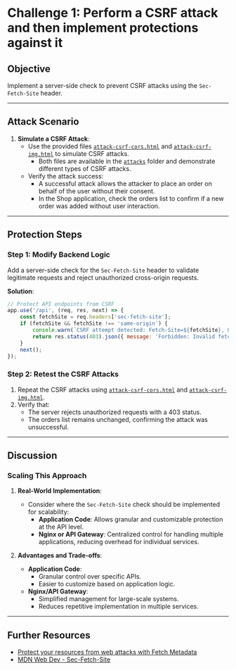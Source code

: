 # Challenge 1: Perform a CSRF attack and then implement protections against it

## Objective
Implement a server-side check to prevent CSRF attacks using the `Sec-Fetch-Site` header.

---

## Attack Scenario

1. **Simulate a CSRF Attack**:
   - Use the provided files [`attack-csrf-cors.html`](./attacks/attack-csrf-cors.html) and [`attack-csrf-img.html`](./attacks/attack-csrf-img.html) to simulate CSRF attacks.
     - Both files are available in the [`attacks`](./attacks/)  folder and demonstrate different types of CSRF attacks.
   - Verify the attack success:
     - A successful attack allows the attacker to place an order on behalf of the user without their consent.
     - In the Shop application, check the orders list to confirm if a new order was added without user interaction.

---

## Protection Steps

### Step 1: Modify Backend Logic

Add a server-side check for the `Sec-Fetch-Site` header to validate legitimate requests and reject unauthorized cross-origin requests.

**Solution**:
```javascript
// Protect API endpoints from CSRF
app.use('/api', (req, res, next) => {
    const fetchSite = req.headers['sec-fetch-site'];
    if (fetchSite && fetchSite !== 'same-origin') {
        console.warn(`CSRF attempt detected: Fetch-Site=${fetchSite}, Origin=${req.headers.origin || 'Unknown'}, IP=${req.ip}`);
        return res.status(403).json({ message: 'Forbidden: Invalid fetch origin!' });
    }
    next();
});
```

### Step 2: Retest the CSRF Attacks

1. Repeat the CSRF attacks using [`attack-csrf-cors.html`](./attacks/attack-csrf-cors.html) and [`attack-csrf-img.html`](./attacks/attack-csrf-img.html).
2. Verify that:
   - The server rejects unauthorized requests with a 403 status.
   - The orders list remains unchanged, confirming the attack was unsuccessful.

---

## Discussion

### Scaling This Approach
1. **Real-World Implementation**:
   - Consider where the `Sec-Fetch-Site` check should be implemented for scalability:
     - **Application Code**: Allows granular and customizable protection at the API level.
     - **Nginx or API Gateway**: Centralized control for handling multiple applications, reducing overhead for individual services.

2. **Advantages and Trade-offs**:
   - **Application Code**:
     - Granular control over specific APIs.
     - Easier to customize based on application logic.
   - **Nginx/API Gateway**:
     - Simplified management for large-scale systems.
     - Reduces repetitive implementation in multiple services.

---

## Further Resources
- [Protect your resources from web attacks with Fetch Metadata](https://web.dev/articles/fetch-metadata)
- [MDN Web Dev - Sec-Fetch-Site](https://developer.mozilla.org/en-US/docs/Web/HTTP/Headers/Sec-Fetch-Site)